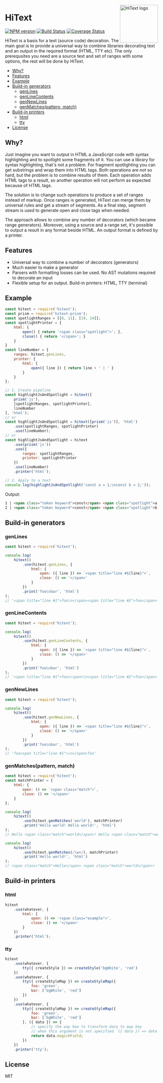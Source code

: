 <img align="right" width="125" height="125"
     alt="HiText logo"
     src="https://user-images.githubusercontent.com/270491/41946489-795b7e6a-79bb-11e8-9b1f-012b0dee3f0a.png"/>

# HiText

[![NPM version](https://img.shields.io/npm/v/hitext.svg)](https://www.npmjs.com/package/hitext)
[![Build Status](https://travis-ci.org/hitext/hitext.svg?branch=master)](https://travis-ci.org/hitext/hitext)
[![Coverage Status](https://coveralls.io/repos/github/hitext/hitext/badge.svg?branch=master)](https://coveralls.io/github/hitext/hitext?branch=master)

HiText is a basis for a text (source code) decoration. The main goal is to provide a universal way to combine libraries decorating text and an output in the required format (HTML, TTY etc). The only prerequsites you need are a source text and set of ranges with some options, the rest will be done by HiText.

<!-- TOC depthFrom:2 -->

- [Why?](#why)
- [Features](#features)
- [Example](#example)
- [Build-in generators](#build-in-generators)
    - [genLines](#genlines)
    - [genLineContents](#genlinecontents)
    - [genNewLines](#gennewlines)
    - [genMatches(pattern, match)](#genmatchespattern-match)
- [Build-in printers](#build-in-printers)
    - [html](#html)
    - [tty](#tty)
- [License](#license)

<!-- /TOC -->

## Why?

Just imagine you want to output in HTML a JavaScript code with syntax highlighting and to spotlight some fragments of it. You can use a library for syntax highlighting, that's not a problem. For fragment spotlighting you can get substrings and wrap them into HTML tags. Both operations are not so hard, but the problem is to combine results of them. Each operation adds HTML tags to a result, so another operation will not perform as expected because of HTML tags.

The solution is to change such operations to produce a set of ranges instead of markup. Once ranges is generated, HiText can merge them by universal rules and get a stream of segments. As a final step, segment stream is used to generate open and close tags when needed.

The approach allows to combine any number of decorators (which became range generators). Moreover, using a source and a range set, it's possible to output a result in any format beside HTML. An output format is defined by a printer.

## Features

- Universal way to combine a number of decorators (generators)
- Much easier to make a generator
- Parsers with formatting losses can be used. No AST mutations required to decorate an input
- Flexible setup for an output. Build-in printers: HTML, TTY (terminal)

## Example

```js
const hitext = require('hitext');
const prism = require('hitext-prism');
const spotlightRanges = [[6, 11], [19, 24]];
const spotlightPrinter = {
    html: {
        open() { return '<span class="spotlight">'; },
        close() { return '</span>'; }
    }
}
const lineNumber = {
    ranges: hitext.genLines,
    printer: {
        html: {
            open({ line }) { return line + ' | ' }
        }
    }
};

// 1. Create pipeline
const highlightJsAndSpotlight = hitext([
    prism('js'),
    [spotlightRanges, spotlightPrinter],
    lineNumber
], 'html');
// or
const highlightJsAndSpotlight = hitext([prism('js')], 'html')
    .use(spotlightRanges, spotlightPrinter)
    .use(lineNumber);
// or
const highlightJsAndSpotlight = hitext
    .use(prism('js'))
    .use({
        ranges: spotlightRanges,
        printer: spotlightPrinter
    })
    .use(lineNumber)
    .printer('html');

// 2. Apply to a text
console.log(highlightJsAndSpotlight('const a = 1;\nconst b = 2;'));
```

Output:

```html
1 | <span class="token keyword">const</span> <span class="spotlight">a <span class="token operator">=</span> <span class="token number">1</span></span><span class="token punctuation">;</span>
2 | <span class="token keyword">const</span> <span class="spotlight">b <span class="token operator">=</span> <span class="token number">2</span></span><span class="token punctuation">;</span>
```

## Build-in generators

### genLines

```js
const hitext = require('hitext');

console.log(
    hitext()
        .use(hitext.genLines, {
            html: {
                open: ({ line }) => `<span title="line #${line}">`,
                close: () => '</span>'
            }
        })
        .print('foo\nbar', 'html')
);
// '<span title="line #1">foo\n</span><span title="line #2">foo</span>'
```

### genLineContents

```js
const hitext = require('hitext');

console.log(
    hitext()
        .use(hitext.genLineContents, {
            html: {
                open: ({ line }) => `<span title="line #${line}">`,
                close: () => '</span>'
            }
        })
        .print('foo\nbar', 'html')
);
// '<span title="line #1">foo</span>\n<span title="line #2">foo</span>'
```

### genNewLines

```js
const hitext = require('hitext');

console.log(
    hitext()
        .use(hitext.genNewLines, {
            html: {
                open: ({ line }) => `<span title="line #${line}">`,
                close: () => '</span>'
            }
        })
        .print('foo\nbar', 'html')
);
// 'foo<span title="line #1">\n</span>foo'
```

### genMatches(pattern, match)

```js
const hitext = require('hitext');
const matchPrinter = {
    html: {
        open: () => `<span class="match">`,
        close: () => '</span>'
    }
};

console.log(
    hitext()
        .use(hitext.genMatches('world'), matchPrinter)
        .print('Hello world! Hello world!', 'html')
);
// Hello <span class="match">world</span>! Hello <span class="match">world</span>!

console.log(
    hitext()
        .use(hitext.genMatches(/\w+/), matchPrinter)
        .print('Hello world!', 'html')
);
// <span class="match">Hello</span> <span class="match">world</span>!
```

## Build-in printers

### html

```js
hitext
    .use(whatever, {
        html: {
            open: () => '<span class="example">',
            close: () => '</span>'
        }
    })
    .printer('html');
```

### tty

```js
hitext
    .use(whatever, {
        tty({ createStyle }) => createStyle('bgWhite', 'red')
    })
    .use(whatever, {
        tty({ createStyleMap }) => createStyleMap({
            foo: 'green',
            bar: ['bgWhite', 'red']
        })
    })
    .use(whatever, {
        tty({ createStyleMap }) => createStyleMap({
            foo: 'green',
            bar: ['bgWhite', 'red']
        }, ({ data }) => {
            // specify the way how to transform data to map key
            // when this argument is not specified `({ data }) => data` is using
            return data.magickField;
        })
    })
    .printer('tty');
```

## License

MIT
